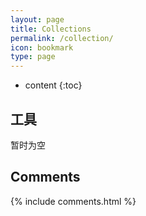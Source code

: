 ```yaml
---
layout: page
title: Collections
permalink: /collection/
icon: bookmark
type: page
---
```


* content
{:toc}

## 工具

暂时为空

## Comments

{% include comments.html %}
